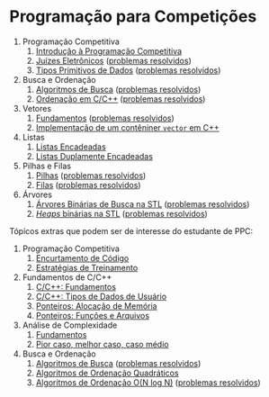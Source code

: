 # Programação para Competições

1. Programação Competitiva
    1. [Introdução à Programação Competitiva](slides/introducao_a_programacao_competitiva/introducao_a_programacao_competitiva.pdf)
    1. [Juízes Eletrônicos](slides/juizes_eletronicos/juizes_eletronicos.pdf) ([problemas resolvidos](problems/juizes_eletronicos/juizes_eletronicos.pdf))
    1. [Tipos Primitivos de Dados](slides/tipos_primitivos/tipos_primitivos.pdf) ([problemas resolvidos](problems/tipos_primitivos/tipos_primitivos.pdf))
1. Busca e Ordenação
    1. [Algoritmos de Busca](slides/algoritmos_de_busca/algoritmos_de_busca.pdf) ([problemas resolvidos](problems/algoritmos_de_busca/algoritmos_de_busca.pdf))
    1. [Ordenação em C/C++](Introducao/slides/BO-4/BO-4.pdf) ([problemas resolvidos](Introducao/problems/BO-4/BO-4.pdf))
1. Vetores
    1. [Fundamentos](Estruturas_de_Dados/slides/vetores_fundamentos/vetores_fundamentos.pdf) ([problemas resolvidos](Estruturas_de_Dados/problems/vetores_fundamentos/vetores_fundamentos.pdf))
    1. [Implementação de um contêniner `vector` em C++](Estruturas_de_Dados/slides/VT-2/VT-2.pdf) 
1. Listas
    1. [Listas Encadeadas](Estruturas_de_Dados/slides/LE-1/LE-1.pdf)
    1. [Listas Duplamente Encadeadas](Estruturas_de_Dados/slides/LE-2/LE-2.pdf)
1. Pilhas e Filas
    1. [Pilhas](Estruturas_de_Dados/slides/PF-1/PF-1.pdf) ([problemas resolvidos](Estruturas_de_Dados/problems/PF-1/PF-1.pdf))
    1. [Filas](Estruturas_de_Dados/slides/PF-2/PF-2.pdf) ([problemas resolvidos](Estruturas_de_Dados/problems/PF-2/PF-2.pdf))
1. Árvores
    1. [Árvores Binárias de Busca na STL](Estruturas_de_Dados/slides/TR-7/TR-7.pdf) ([problemas resolvidos](Estruturas_de_Dados/problems/TR-7/TR-7.pdf))
    1. [_Heaps_ binárias na STL](Estruturas_de_Dados/slides/BH-2/BH-2.pdf) ([problemas resolvidos](Estruturas_de_Dados/problems/BH-2/BH-2.pdf))

Tópicos extras que podem ser de interesse do estudante de PPC:

1. Programação Competitiva
    1. [Encurtamento de Código](Introducao/slides/PI-4/PI-4.pdf)
    1. [Estratégias de Treinamento](Introducao/slides/PI-5/PI-5.pdf)
1. Fundamentos de C/C++
    1. [C/C++: Fundamentos](Introducao/slides/RC-1/RC-1.pdf)
    1. [C/C++: Tipos de Dados de Usuário](Introducao/slides/RC-2/RC-2.pdf)
    1. [Ponteiros: Alocação de Memória](Introducao/slides/PT-1/PT-1.pdf)
    1. [Ponteiros: Funções e Arquivos](Introducao/slides/PT-2/PT-2.pdf)
1. Análise de Complexidade
    1. [Fundamentos](slides/analise_de_complexidade-fundamentos/analise_de_complexidade-fundamentos.pdf)
    1. [Pior caso, melhor caso, caso médio](slides/analise_de_complexidade-calculo/analise_de_complexidade-calculo.pdf)
1. Busca e Ordenação
    1. [Algoritmos de Busca](Introducao/slides/BO-1/BO-1.pdf) ([problemas resolvidos](Introducao/problems/BO-1/BO-1.pdf))
    1. [Algoritmos de Ordenação Quadráticos](Introducao/slides/BO-2/BO-2.pdf)
    1. [Algoritmos de Ordenação O(N log N)](Introducao/slides/BO-3/BO-3.pdf) ([problemas resolvidos](Introducao/problems/BO-3/BO-3.pdf))
